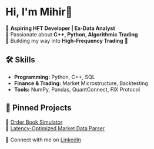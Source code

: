 # Hi, I'm Mihir👋  

🔹 **Aspiring HFT Developer | Ex-Data Analyst**  
🔹 Passionate about **C++, Python, Algorithmic Trading**  
🔹 Building my way into **High-Frequency Trading** 🚀  

## 🛠️ Skills  
- **Programming:** Python, C++, SQL  
- **Finance & Trading:** Market Microstructure, Backtesting  
- **Tools:** NumPy, Pandas, QuantConnect, FIX Protocol  

## 📌 Pinned Projects  
🔹 [Order Book Simulator](https://github.com/MihirZalavadia/order-book-simulator)  
🔹 [Latency-Optimized Market Data Parser](https://github.com/MihirZalavadia/market-data-parser)  

💬 Connect with me on [LinkedIn](https://www.linkedin.com/in/mihir-zalavadiya-9a00061bb/)  
